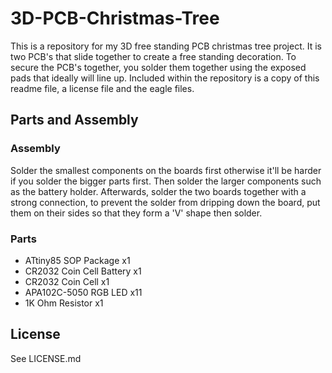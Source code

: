 # 3D-PCB-Christmas-Tree
This is a repository for my 3D free standing PCB christmas tree project. It is two PCB's that slide together to create a free standing decoration. To secure the PCB's together, you solder them together using the exposed pads that ideally will line up. Included within the repository is a copy of this readme file, a license file and the eagle files.

## Parts and Assembly
### Assembly
Solder the smallest components on the boards first otherwise it'll be harder if you solder the bigger parts first. Then solder the larger components such as the battery holder. Afterwards, solder the two boards together with a strong connection, to prevent the solder from dripping down the board, put them on their sides so that they form a 'V' shape then solder.

### Parts
* ATtiny85 SOP Package x1
* CR2032 Coin Cell Battery x1
* CR2032 Coin Cell x1
* APA102C-5050 RGB LED x11
* 1K Ohm Resistor x1


## License
See LICENSE.md
